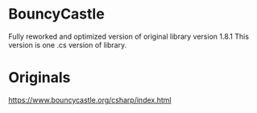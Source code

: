 # BouncyCastle

Fully reworked and optimized version of original library version 1.8.1
This version is one .cs version of library.

# Originals

https://www.bouncycastle.org/csharp/index.html
